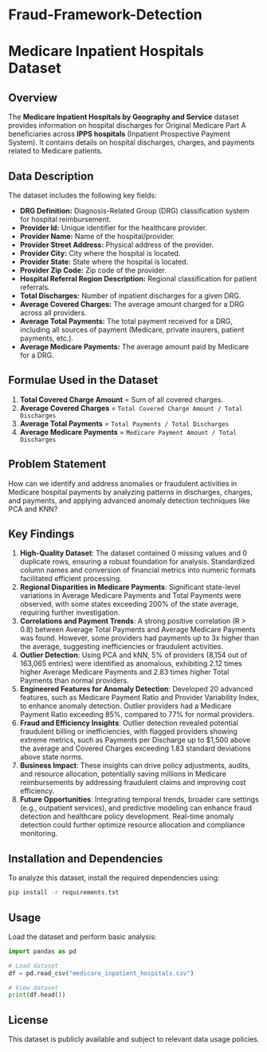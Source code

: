 # Fraud-Framework-Detection

# Medicare Inpatient Hospitals Dataset

## Overview
The **Medicare Inpatient Hospitals by Geography and Service** dataset provides information on hospital discharges for Original Medicare Part A beneficiaries across **IPPS hospitals** (Inpatient Prospective Payment System). It contains details on hospital discharges, charges, and payments related to Medicare patients.

## Data Description
The dataset includes the following key fields:

- **DRG Definition:** Diagnosis-Related Group (DRG) classification system for hospital reimbursement.
- **Provider Id:** Unique identifier for the healthcare provider.
- **Provider Name:** Name of the hospital/provider.
- **Provider Street Address:** Physical address of the provider.
- **Provider City:** City where the hospital is located.
- **Provider State:** State where the hospital is located.
- **Provider Zip Code:** Zip code of the provider.
- **Hospital Referral Region Description:** Regional classification for patient referrals.
- **Total Discharges:** Number of inpatient discharges for a given DRG.
- **Average Covered Charges:** The average amount charged for a DRG across all providers.
- **Average Total Payments:** The total payment received for a DRG, including all sources of payment (Medicare, private insurers, patient payments, etc.).
- **Average Medicare Payments:** The average amount paid by Medicare for a DRG.

## Formulae Used in the Dataset

1. **Total Covered Charge Amount** = Sum of all covered charges.
2. **Average Covered Charges** = `Total Covered Charge Amount / Total Discharges`
3. **Average Total Payments** = `Total Payments / Total Discharges`
4. **Average Medicare Payments** = `Medicare Payment Amount / Total Discharges`

## Problem Statement
How can we identify and address anomalies or fraudulent activities in Medicare hospital payments by analyzing patterns in discharges, charges, and payments, and applying advanced anomaly detection techniques like PCA and KNN?

## Key Findings
1. **High-Quality Dataset**: The dataset contained 0 missing values and 0 duplicate rows, ensuring a robust foundation for analysis. Standardized column names and conversion of financial metrics into numeric formats facilitated efficient processing.
2. **Regional Disparities in Medicare Payments**: Significant state-level variations in Average Medicare Payments and Total Payments were observed, with some states exceeding 200% of the state average, requiring further investigation.
3. **Correlations and Payment Trends**: A strong positive correlation (R > 0.8) between Average Total Payments and Average Medicare Payments was found. However, some providers had payments up to 3x higher than the average, suggesting inefficiencies or fraudulent activities.
4. **Outlier Detection**: Using PCA and kNN, 5% of providers (8,154 out of 163,065 entries) were identified as anomalous, exhibiting 2.12 times higher Average Medicare Payments and 2.83 times higher Total Payments than normal providers.
5. **Engineered Features for Anomaly Detection**: Developed 20 advanced features, such as Medicare Payment Ratio and Provider Variability Index, to enhance anomaly detection. Outlier providers had a Medicare Payment Ratio exceeding 85%, compared to 77% for normal providers.
6. **Fraud and Efficiency Insights**: Outlier detection revealed potential fraudulent billing or inefficiencies, with flagged providers showing extreme metrics, such as Payments per Discharge up to $1,500 above the average and Covered Charges exceeding 1.83 standard deviations above state norms.
7. **Business Impact**: These insights can drive policy adjustments, audits, and resource allocation, potentially saving millions in Medicare reimbursements by addressing fraudulent claims and improving cost efficiency.
8. **Future Opportunities**: Integrating temporal trends, broader care settings (e.g., outpatient services), and predictive modeling can enhance fraud detection and healthcare policy development. Real-time anomaly detection could further optimize resource allocation and compliance monitoring.

## Installation and Dependencies
To analyze this dataset, install the required dependencies using:

```bash
pip install -r requirements.txt
```

## Usage
Load the dataset and perform basic analysis:

```python
import pandas as pd

# Load dataset
df = pd.read_csv("medicare_inpatient_hospitals.csv")

# View dataset
print(df.head())
```

## License
This dataset is publicly available and subject to relevant data usage policies.
